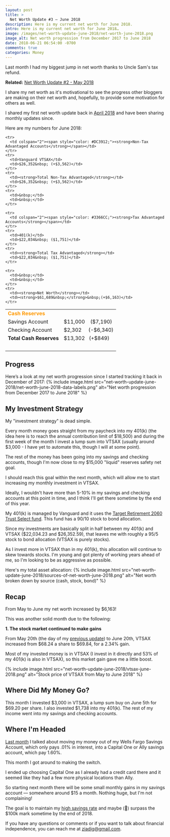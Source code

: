 ```yaml
---
layout: post
title: >
  Net Worth Update #3 – June 2018
description: Here is my current net worth for June 2018.
intro: Here is my current net worth for June 2018…
image: /images/net-worth-update-june-2018/net-worth-june-2018.png
image_alt: Net worth progression from December 2017 to June 2018
date: 2018-06-21 06:54:00 -0700
comments: true
categories: Money
---
```

Last month I had my biggest jump in net worth thanks to Uncle Sam's tax refund.

**Related:** [Net Worth Update #2 - May 2018](/net-worth-may-2018)

I share my net worth as it's motivational to see the progress other bloggers are making on their net worth and, hopefully, to provide some motivation for others as well.

I shared my first net worth update back in [April 2018](/net-worth-april-2018) and have been sharing monthly updates since.

Here are my numbers for June 2018:
<table>
  <tbody>
    <tr>
      <td colspan="2"><span style="color: #FF9900;"><strong>Cash Reserves</strong></span></td>
    </tr>
    <tr>
      <td>Savings Account</td>
      <td>$11,000&nbsp;&nbsp;&nbsp; ($7,190)</td>
    </tr>
    <tr>
      <td>Checking Account</td>
      <td>$2,302&nbsp;&nbsp;&nbsp;&nbsp; (-$6,340)</td>
    </tr>
    <tr>
      <td><strong>Total Cash Reserves</strong></td>
      <td>$13,302&nbsp;&nbsp; (+$849)</td>
    </tr>
    <tr>
      <td>&nbsp;</td>
      <td>&nbsp;</td>
    </tr>

    <tr>
      <td colspan="2"><span style="color: #DC3912;"><strong>Non-Tax Advantaged Accounts</strong></span></td>
    </tr>
    <tr>
      <td>Vanguard VTSAX</td>
      <td>$26,352&nbsp; (+$3,562)</td>
    </tr>
    <tr>
      <td><strong>Total Non-Tax Advantaged</strong></td>
      <td>$26,352&nbsp; (+$3,562)</td>
    </tr>
    <tr>
      <td>&nbsp;</td>
      <td>&nbsp;</td>
    </tr>

    <tr>
      <td colspan="2"><span style="color: #3366CC;"><strong>Tax Advantaged Accounts</strong></span></td>
    </tr>
    <tr>
      <td>401(k)</td>
      <td>$22,034&nbsp; ($1,751)</td>
    </tr>
    <tr>
      <td><strong>Total Tax Advantaged</strong></td>
      <td>$22,034&nbsp; ($1,751)</td>
    </tr>

    <tr>
      <td>&nbsp;</td>
      <td>&nbsp;</td>
    </tr>
    <tr>
      <td><strong>Net Worth</strong></td>
      <td><strong>$61,689&nbsp;</strong>&nbsp;(+$6,163)</td>
    </tr>
  </tbody>
</table>

## Progress
Here’s a look at my net worth progression since I started tracking it back in December of 2017:
{% include image.html src="net-worth-update-june-2018/net-worth-june-2018-data-labels.png" alt="Net worth progression from December 2017 to June 2018" %}

## My Investment Strategy
My "investment strategy" is dead simple.

Every month money goes straight from my paycheck into my 401(k) (the idea here is to reach the annual contribution limit of $18,500) and during the first week of the month I invest a lump sum into VTSAX (usually around $3,000 - I have yet to automate this, though I will at some point).

The rest of the money has been going into my savings and checking accounts, though I'm now close to my $15,000 "liquid" reserves safety net goal.

I should reach this goal within the next month, which will allow me to start increasing my monthly investment in VTSAX.

Ideally, I wouldn't have more than 5-10% in my savings and checking accounts at this point in time, and I think I'll get there sometime by the end of this year.

My 401(k) is managed by Vanguard and it uses the [Target Retirement 2060 Trust Select fund](https://institutional.vanguard.com/VGApp/iip/site/institutional/investments/productoverview?fundId=1685). This fund has a 90/10 stock to bond allocation.

Since my investments are basically split in half between my 401(k) and VTSAX ($22,034.23 and $26,352.59), that leaves me with roughly a 95/5 stock to bond allocation (VTSAX is purely stocks).

As I invest more in VTSAX than in my 401(k), this allocation will continue to skew towards stocks. I'm young and got plenty of working years ahead of me, so I'm looking to be as aggressive as possible.

Here's my total asset allocation:
{% include image.html src="net-worth-update-june-2018/sources-of-net-worth-june-2018.png" alt="Net worth broken down by source (cash, stock, bond)" %}

## Recap
From May to June my net worth increased by $6,163!

This was another solid month due to the following:

**1. The stock market continued to make gains**

From May 20th (the day of my [previous update](/net-worth-may-2018)) to June 20th, VTSAX increased from $68.24 a share to $69.84, for a 2.34% gain.

Most of my invested money is in VTSAX (I invest in it directly and 53% of my 401(k) is also in VTSAX), so this market gain gave me a little boost.

{% include image.html src="net-worth-update-june-2018/vtsax-june-2018.png" alt="Stock price of VTSAX from May to June 2018" %}

## Where Did My Money Go?
This month I invested $3,000 in VTSAX, a lump sum buy on June 5th for $69.20 per share. I also invested $1,738 into my 401(k). The rest of my income went into my savings and checking accounts.

## Where I'm Headed
[Last month](/net-worth-may-2018) I talked about moving my money out of my Wells Fargo Savings Account, which only pays .01% in interest, into a Capital One or Ally savings account, which pay 1.60%.

This month I got around to making the switch.

I ended up choosing Capital One as I already had a credit card there and it seemed like they had a few more physical locations than Ally.

So starting next month there will be some small monthly gains in my savings account –– somewhere around $15 a month. Nothing huge, but I'm not complaining!

The goal is to maintain my [high savings rate](/may-2018-income-expenses) and maybe (🤞) surpass the $100k mark sometime by the end of 2018.

If you have any questions or comments or if you want to talk about financial independence, you can reach me at ziadig@gmail.com.
